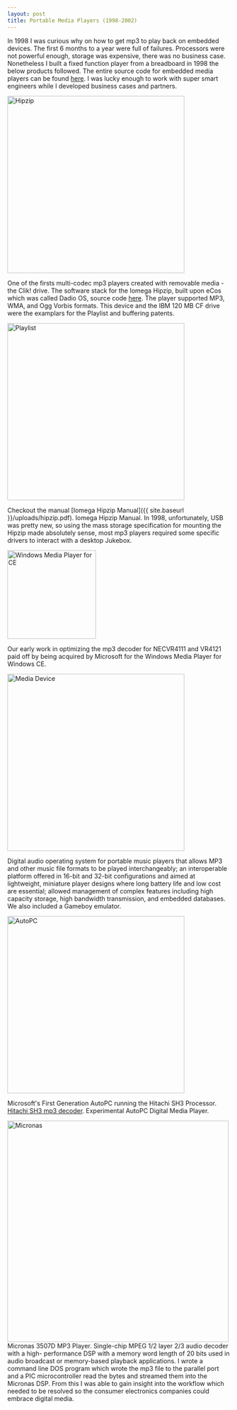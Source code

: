 ```yaml
---
layout: post
title: Portable Media Players (1998-2002)
---
```


In 1998 I was curious why on how to get mp3 to play back on embedded devices. The first 6 months to a year were full of failures. Processors were not powerful enough, storage was expensive, there was no business case. Nonetheless I built a fixed function player from a breadboard in 1998 the below products followed. The entire source code for embedded media players can be found [here](https://github.com/pleasemarkdarkly/adotcorporation). I was lucky enough to work with super smart engineers while I developed business cases and partners. 

<img src="{{ site.baseurl }}/images/iomega.jpg" alt="Hipzip" style="width: 400px;"/>

One of the firsts multi-codec mp3 players created with removable media - the Clik! drive. The software stack for the Iomega Hipzip, built upon eCos which was called Dadio OS, source code [here](https://github.com/pleasemarkdarkly/iomega_hipzip).  The player supported MP3, WMA, and Ogg Vorbis formats.  This device and the IBM 120 MB CF drive were the examplars for the Playlist and buffering patents. 

<img src="{{ site.baseurl }}/images/playlist.png" alt="Playlist" style="width: 400px;"/>

Checkout the manual [Iomega Hipzip Manual]({{ site.baseurl }}/uploads/hipzip.pdf). Iomega Hipzip Manual.  In 1998, unfortunately, USB was pretty new, so using the mass storage specification for mounting the Hipzip made absolutely sense, most mp3 players required some specific drivers to interact with a desktop Jukebox.

<img src="{{ site.baseurl }}/images/mediaplayer.png" alt="Windows Media Player for CE" style="width: 200px;"/>

Our early work in optimizing the mp3 decoder for NECVR4111 and VR4121 paid off by being acquired by Microsoft for the Windows Media Player for Windows CE.

<img src="{{ site.baseurl }}/images/mediadevice.png" alt="Media Device" style="width: 400px;"/>

Digital audio operating system for portable music players that allows MP3 and other music file formats to be played interchangeably; an interoperable platform offered in 16-bit and 32-bit configurations and aimed at lightweight, miniature player designs where long battery life and low cost are essential; allowed management of complex features including high capacity storage, high bandwidth transmission, and embedded databases.  We also included a Gameboy emulator.

<img src="{{ site.baseurl }}/images/autopc.png" alt="AutoPC" style="width: 400px;"/>

Microsoft's First Generation AutoPC running the Hitachi SH3 Processor. [Hitachi SH3 mp3 decoder](https://github.com/pleasemarkdarkly/mp3_decoder).
Experimental AutoPC Digital Media Player. 


<img src="{{ site.baseurl }}/images/micronas.png" alt="Micronas" style="width: 500px;"/>
Micronas 3507D MP3 Player. Single-chip MPEG 1/2 layer 2/3 audio decoder with a high- performance DSP with a memory word length of 20 bits used in audio broadcast or memory-based playback applications.  I wrote a command line DOS program which wrote the mp3 file to the parallel port and a PIC microcontroller read the bytes and streamed them into the Micronas DSP. From this I was able to gain insight into the workflow which needed to be resolved so the consumer electronics companies could embrace digital media. 